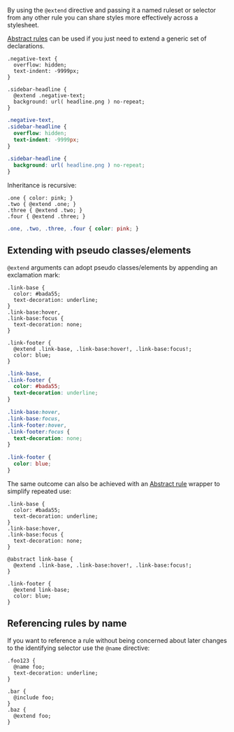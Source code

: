 <!--{

"title": "Rule inheritance"

}-->

By using the `@extend` directive and passing it a named ruleset or selector from any other rule you can share styles more effectively across a stylesheet.

[Abstract rules](#core--abstract) can be used if you just need to extend a generic set of declarations.

```crush
.negative-text {
  overflow: hidden;
  text-indent: -9999px;
}

.sidebar-headline {
  @extend .negative-text;
  background: url( headline.png ) no-repeat;
}
```

```css
.negative-text,
.sidebar-headline {
  overflow: hidden;
  text-indent: -9999px;
}

.sidebar-headline {
  background: url( headline.png ) no-repeat;
}
```

Inheritance is recursive:

```crush
.one { color: pink; }
.two { @extend .one; }
.three { @extend .two; }
.four { @extend .three; }
```

```css
.one, .two, .three, .four { color: pink; }
```


## Extending with pseudo classes/elements

`@extend` arguments can adopt pseudo classes/elements by appending an exclamation mark:

```crush
.link-base {
  color: #bada55;
  text-decoration: underline;
}
.link-base:hover,
.link-base:focus {
  text-decoration: none;
}

.link-footer {
  @extend .link-base, .link-base:hover!, .link-base:focus!;
  color: blue;
}
```

```css
.link-base,
.link-footer {
  color: #bada55;
  text-decoration: underline;
}

.link-base:hover,
.link-base:focus,
.link-footer:hover,
.link-footer:focus {
  text-decoration: none;
}

.link-footer {
  color: blue;
}
```

The same outcome can also be achieved with an [Abstract rule](#core--abstract) wrapper to simplify repeated use:

```crush
.link-base {
  color: #bada55;
  text-decoration: underline;
}
.link-base:hover,
.link-base:focus {
  text-decoration: none;
}

@abstract link-base {
  @extend .link-base, .link-base:hover!, .link-base:focus!;
}

.link-footer {
  @extend link-base;
  color: blue;
}
```

## Referencing rules by name

If you want to reference a rule without being concerned about later changes to the identifying selector use the `@name` directive:

```crush
.foo123 {
  @name foo;
  text-decoration: underline;
}

.bar {
  @include foo;
}
.baz {
  @extend foo;
}
```

